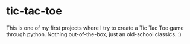 # tic-tac-toe
This is one of my first projects where I try to create a Tic Tac Toe game through python. Nothing out-of-the-box, just an old-school classics. :) 
